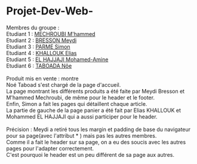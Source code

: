 # Projet-Dev-Web-

Membres du groupe :<br>
Etudiant 1 : [MECHROUBI M'hammed](https://github.com/mmechrou-iut90)<br>
Etudiant 2 : [BRESSON Meydi](https://github.com/MeydiBresson)<br>
Etudiant 3 : [PARME Simon](https://github.com/ParmeSimon)<br>
Etudiant 4 : [KHALLOUK Elias](https://github.com/ekhallou-iut90)<br>
Etudiant 5 : [EL HAJJAJI Mohamed-Amine](https://github.com/MohakeMKS)<br>
Etudiant 6 : [TABOADA Nôe](https://github.com/nt579176)<br>
<br>
Produit mis en vente : montre
<br>
Noé Taboad s'est chargé de la page d'accueil.
<br>
La page montrant les différents produits a été faite par Meydi Bresson et M'hammed Mechroubi, de même pour le header et le footer.
<br>
Enfin, Simon a fait les pages qui détaillent chaque article.
<br>
La partie de gauche de la page panier a été fait par Elias KHALLOUK et Mohammed EL HAJJAJI qui a aussi participer pour le header.
<br><br>
Précision : Meydi a retiré tous les margin et padding de base du navigateur pour sa page(avec l'attribut * ) mais pas les autres membres. <br>
Comme il a fait le header sur sa page, on a eu des soucis avec les autres pages pour l'adapter correctement. <br> 
C'est pourquoi le header est un peu différent de sa page aux autres.

